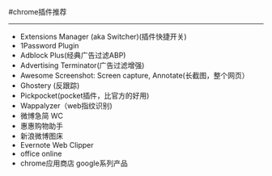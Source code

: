 #chrome插件推荐
<hr>

 - Extensions Manager (aka Switcher)(插件快捷开关)
 - 1Password Plugin
 - Adblock Plus(经典广告过滤ABP)
 - Advertising Terminator(广告过滤增强)
 - Awesome Screenshot: Screen capture, Annotate(长截图，整个网页）
 - Ghostery (反跟踪)
 - Pickpocket(pocket插件，比官方的好用)
 - Wappalyzer（web指纹识别)
 - 微博急简 WC
 - 惠惠购物助手
 - 新浪微博图床
 - Evernote Web Clipper
 - office online
 - chrome应用商店 google系列产品
